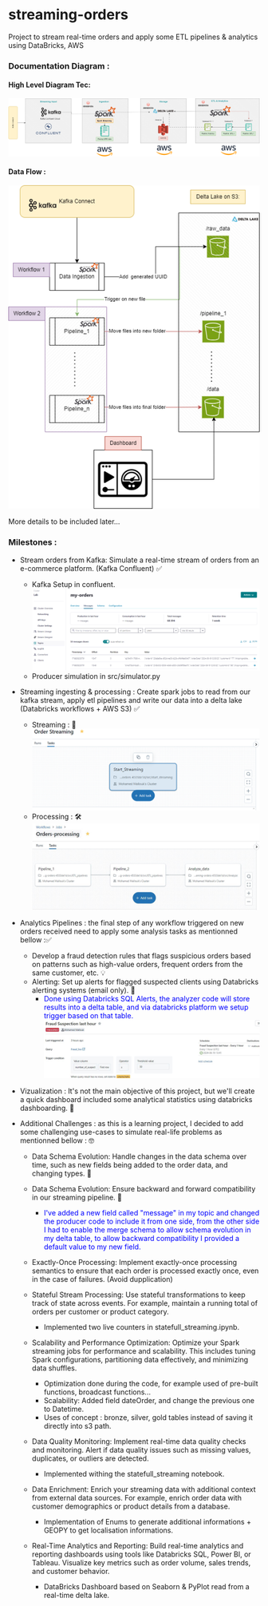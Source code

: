 # streaming-orders
Project to stream real-time orders and apply some ETL pipelines &amp; analytics using DataBricks, AWS

### Documentation Diagram : 

#### High Level Diagram Tec:
![High-Level Diagram](docs/diagrams/streaming-orders-highlevel.drawio.png?raw=true "High-Level")

#### Data Flow : 
![Data Flow Diagram](docs/diagrams/Low-level-data-flow.drawio.png?raw=true "Data Flow")


More details to be included later...

### Milestones : 

+ Stream orders from Kafka: Simulate a real-time stream of orders from an e-commerce platform. (Kafka Confluent) ✅
    - Kafka Setup in confluent.
         ![KafkaTopic](docs/screens/kafka_topic.png?raw=true "KafkaTopic")
    - Producer simulation in src/simulator.py
+ Streaming ingesting & processing : Create spark jobs to read from our kafka stream, apply etl pipelines and write our data into a delta lake (Databricks workflows + AWS S3) ✅
    - Streaming :  🚀
        ![Streamingflow](docs/screens/streaming_workflow.PNG?raw=true "Streamingflow")
    - Processing : 🛠️
        ![Processingflow](docs/screens/processing_workflow.png?raw=true "Processingflow")
+ Analytics Pipelines : the final step of any workflow triggered on new orders received need to apply some analysis tasks as mentionned bellow :✅
    - Develop a fraud detection rules that flags suspicious orders based on patterns such as high-value orders, frequent orders from the same customer, etc. 💡
    - Alerting: Set up alerts for flagged suspected clients using Databricks alerting systems (email only). 🚨
        + <span style="color:blue"> Done using Databricks SQL Alerts, the analyzer code will store results into a delta table, and via databricks platform we setup trigger based on that table.</span>
            ![Fraud Rule](docs/screens/Fraud_alerts.png?raw=true "Fraud Rule")

+ Vizualization : It's not the main objective of this project, but we'll create a quick dashboard included some analytical statistics using databricks dashboarding. 👀

 
+ Additional Challenges : as this is a learning project, I decided to add some challenging use-cases to simulate real-life problems as mentionned bellow : 🤓
    -  Data Schema Evolution: Handle changes in the data schema over time, such as new fields being added to the order data, and changing types. 🔄
    -  Data Schema Evolution: Ensure backward and forward compatibility in our streaming pipeline. 🔄
        + <span style="color:blue"> I've added a new field called "message" in my topic and changed the producer code to include it from one side, from the other side I had to enable the merge schema to allow schema evolution in my delta table, to allow backward compatibility I provided a default value to my new field. </span>

    -  Exactly-Once Processing: Implement exactly-once processing semantics to ensure that each order is processed exactly once, even in the case of failures. (Avoid dupplication)
    -  Stateful Stream Processing: Use stateful transformations to keep track of state across events. For example, maintain a running total of orders per customer or product category.
        + Implemented two live counters in statefull_streaming.ipynb.
    -  Scalability and Performance Optimization: Optimize your Spark streaming jobs for performance and scalability. This includes tuning Spark configurations, partitioning data effectively, and minimizing data shuffles.
        + Optimization done during the code, for example used of pre-built functions, broadcast functions... 
        + Scalability: Added field dateOrder, and change the previous one to Datetime.
        + Uses of concept : bronze, silver, gold tables instead of saving it directly into s3 path.
    -  Data Quality Monitoring: Implement real-time data quality checks and monitoring. Alert if data quality issues such as missing values, duplicates, or outliers are detected.
        + Implemented withing the statefull_streaming notebook.
    -  Data Enrichment: Enrich your streaming data with additional context from external data sources. For example, enrich order data with customer demographics or product details from a database.
        + Implementation of Enums to generate additional informations + GEOPY to get localisation informations.
    -  Real-Time Analytics and Reporting: Build real-time analytics and reporting dashboards using tools like Databricks SQL, Power BI, or Tableau. Visualize key metrics such as order volume, sales trends, and customer behavior.
        - DataBricks Dashboard based on Seaborn & PyPlot read from a real-time delta lake.
 

